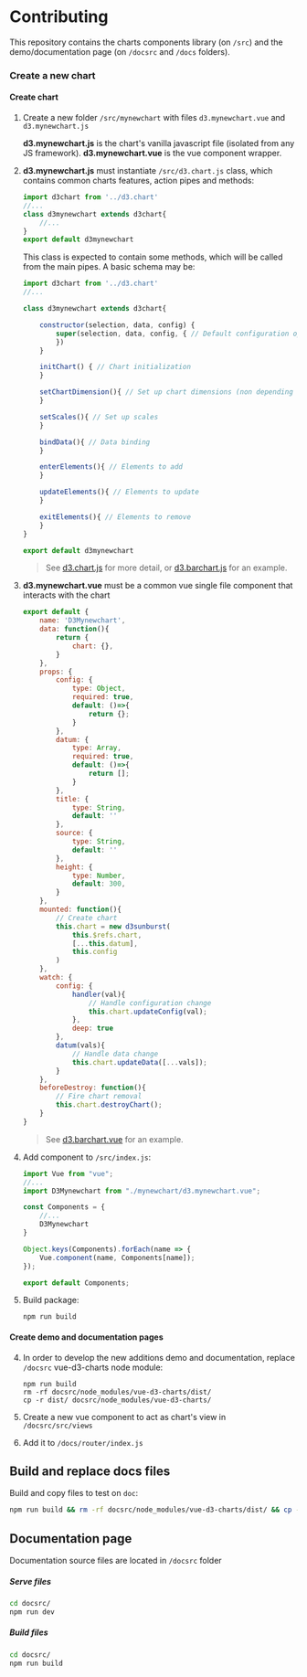 # Contributing

This repository contains the charts components library (on `/src`) and the demo/documentation page (on `/docsrc` and `/docs` folders).

### Create a new chart

#### Create chart

1. Create a new folder `/src/mynewchart` with files `d3.mynewchart.vue` and `d3.mynewchart.js`

    **d3.mynewchart.js** is the chart's vanilla javascript file (isolated from any JS framework).
    **d3.mynewchart.vue** is the vue component wrapper.

2. **d3.mynewchart.js** must instantiate `/src/d3.chart.js` class, which contains common charts features, action pipes and methods:

    ```javascript
    import d3chart from '../d3.chart'
    //...
    class d3mynewchart extends d3chart{
        //...
    }
    export default d3mynewchart
    ```

    This class is expected to contain some methods, which will be called from the main pipes. A basic schema may be:

    ```javascript
    import d3chart from '../d3.chart'
    //...

    class d3mynewchart extends d3chart{

        constructor(selection, data, config) {
            super(selection, data, config, { // Default configuration options
            })
        }

        initChart() { // Chart initialization
        }

        setChartDimension(){ // Set up chart dimensions (non depending on data)
        }

        setScales(){ // Set up scales
        }

        bindData(){ // Data binding
        }

        enterElements(){ // Elements to add
        }

        updateElements(){ // Elements to update
        }

        exitElements(){ // Elements to remove
        }
    }

    export default d3mynewchart
    ```
    > See [d3.chart.js](/src/d3.chart.js) for more detail, or [d3.barchart.js](/src/barchart/d3.barchart.js) for an example.

2. **d3.mynewchart.vue** must be a common vue single file component that interacts with the chart
    ```javascript
    export default {
        name: 'D3Mynewchart',
        data: function(){
            return {
                chart: {},
            }
        },
        props: {
            config: {
                type: Object,
                required: true,
                default: ()=>{
                    return {};
                }
            },
            datum: {
                type: Array,
                required: true,
                default: ()=>{
                    return [];
                }
            },
            title: {
                type: String,
                default: ''
            },
            source: {
                type: String,
                default: ''
            },
            height: {
                type: Number,
                default: 300,
            }
        },
        mounted: function(){
            // Create chart
            this.chart = new d3sunburst(
                this.$refs.chart,
                [...this.datum],
                this.config
            )
        },
        watch: {
            config: {
                handler(val){
                    // Handle configuration change
                    this.chart.updateConfig(val);
                },
                deep: true
            },
            datum(vals){
                // Handle data change
                this.chart.updateData([...vals]);
            }
        },
        beforeDestroy: function(){
            // Fire chart removal
            this.chart.destroyChart();
        }
    }
    ```
    > See [d3.barchart.vue](/src/barchart/d3.barchart.vue) for an example.

3. Add component to `/src/index.js`:

    ```javascript
    import Vue from "vue";
    //...
    import D3Mynewchart from "./mynewchart/d3.mynewchart.vue";

    const Components = {
        //...
        D3Mynewchart
    }

    Object.keys(Components).forEach(name => {
        Vue.component(name, Components[name]);
    });

    export default Components;
    ```

3. Build package:
    ```
    npm run build
    ```

#### Create demo and documentation pages

4. In order to develop the new additions demo and documentation, replace `/docsrc` vue-d3-charts node module:
    ```
    npm run build
    rm -rf docsrc/node_modules/vue-d3-charts/dist/
    cp -r dist/ docsrc/node_modules/vue-d3-charts/
    ```

5. Create a new vue component to act as chart's view in `/docsrc/src/views`

6. Add it to `/docs/router/index.js`

## Build and replace docs files

Build and copy files to test on `doc`:
```bash
npm run build && rm -rf docsrc/node_modules/vue-d3-charts/dist/ && cp -r dist/ docsrc/node_modules/vue-d3-charts/
```

## Documentation page

Documentation source files are located in `/docsrc` folder

##### Serve files
```bash
cd docsrc/
npm run dev
```

##### Build files
```bash
cd docsrc/
npm run build
```